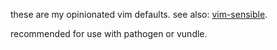 these are my opinionated vim defaults.
see also: [vim-sensible](https://github.com/tpope/vim-sensible).

recommended for use with pathogen or vundle.
